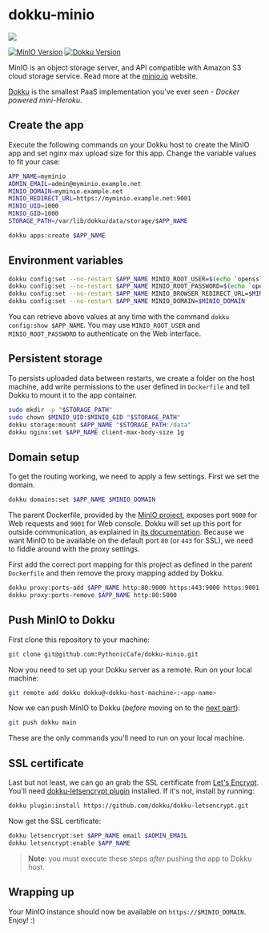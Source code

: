 # dokku-minio

![](header.png)

[![MinIO Version](https://img.shields.io/badge/MinIO-latest-blue.svg)]() [![Dokku Version](https://img.shields.io/badge/Dokku-v0.11.2-blue.svg)]()

MinIO is an object storage server, and API compatible with Amazon S3 cloud storage service. Read more at the
[minio.io](https://www.minio.io/) website.

[Dokku](http://dokku.viewdocs.io/dokku/) is the smallest PaaS implementation you've ever seen - _Docker powered
mini-Heroku_.

## Create the app

Execute the following commands on your Dokku host to create the MinIO app and set nginx max upload size for this app.
Change the variable values to fit your case:

```bash
APP_NAME=myminio
ADMIN_EMAIL=admin@myminio.example.net
MINIO_DOMAIN=myminio.example.net
MINIO_REDIRECT_URL=https://myminio.example.net:9001
MINIO_UID=1000
MINIO_GID=1000
STORAGE_PATH=/var/lib/dokku/data/storage/$APP_NAME

dokku apps:create $APP_NAME
```

## Environment variables

```bash
dokku config:set --no-restart $APP_NAME MINIO_ROOT_USER=$(echo `openssl rand -base64 45` | tr -d \=+ | cut -c 1-20)
dokku config:set --no-restart $APP_NAME MINIO_ROOT_PASSWORD=$(echo `openssl rand -base64 45` | tr -d \=+ | cut -c 1-32)
dokku config:set --no-restart $APP_NAME MINIO_BROWSER_REDIRECT_URL=$MINIO_REDIRECT_URL
dokku config:set --no-restart $APP_NAME MINIO_DOMAIN=$MINIO_DOMAIN
```

You can retrieve above values at any time with the command `dokku config:show $APP_NAME`. You may use `MINIO_ROOT_USER`
and `MINIO_ROOT_PASSWORD` to authenticate on the Web interface.

## Persistent storage

To persists uploaded data between restarts, we create a folder on the host machine, add write permissions to the user
defined in `Dockerfile` and tell Dokku to mount it to the app container.

```bash
sudo mkdir -p "$STORAGE_PATH"
sudo chown $MINIO_UID:$MINIO_GID "$STORAGE_PATH"
dokku storage:mount $APP_NAME "$STORAGE_PATH:/data"
dokku nginx:set $APP_NAME client-max-body-size 1g
```

## Domain setup

To get the routing working, we need to apply a few settings. First we set the domain.

```bash
dokku domains:set $APP_NAME $MINIO_DOMAIN
```

The parent Dockerfile, provided by the [MinIO project](https://github.com/minio/minio), exposes port `9000` for Web
requests and `9001` for Web console. Dokku will set up this port for outside communication, as explained in [its
documentation](http://dokku.viewdocs.io/dokku/advanced-usage/proxy-management/#proxy-port-mapping). Because we want
MinIO to be available on the default port `80` (or `443` for SSL), we need to fiddle around with the proxy settings.

First add the correct port mapping for this project as defined in the parent `Dockerfile` and then remove the proxy
mapping added by Dokku.

```bash
dokku proxy:ports-add $APP_NAME http:80:9000 https:443:9000 https:9001:9001
dokku proxy:ports-remove $APP_NAME http:80:5000
```

## Push MinIO to Dokku

First clone this repository to your machine:

```bash
git clone git@github.com:PythonicCafe/dokku-minio.git
```

Now you need to set up your Dokku server as a remote. Run on your local machine:

```bash
git remote add dokku dokku@<dokku-host-machine>:<app-name>
```

Now we can push MinIO to Dokku (_before_ moving on to the [next part](#domain-and-ssl-certificate)):

```bash
git push dokku main
```

These are the only commands you'll need to run on your local machine.

## SSL certificate

Last but not least, we can go an grab the SSL certificate from [Let's Encrypt](https://letsencrypt.org/).
You'll need [dokku-letsencrypt plugin](https://github.com/dokku/dokku-letsencrypt) installed. If it's not, install by
running:

```bash
dokku plugin:install https://github.com/dokku/dokku-letsencrypt.git
```

Now get the SSL certificate:

```bash
dokku letsencrypt:set $APP_NAME email $ADMIN_EMAIL
dokku letsencrypt:enable $APP_NAME
```

> **Note**: you must execute these steps *after* pushing the app to Dokku host.

## Wrapping up

Your MinIO instance should now be available on `https://$MINIO_DOMAIN`. Enjoy! :)
